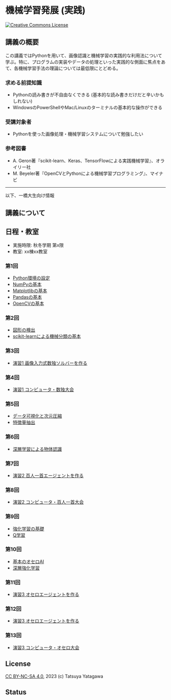 機械学習発展 (実践)
===

<a rel="license" href="http://creativecommons.org/licenses/by-nc-sa/4.0/"><img alt="Creative Commons License" style="border-width:0" src="https://i.creativecommons.org/l/by-nc-sa/4.0/88x31.png" /></a><br/>

## 講義の概要

この講義ではPythonを用いて、画像認識と機械学習の実践的な利用法について学ぶ。特に、プログラムの実装やデータの処理といった実践的な側面に焦点をあて、各機械学習手法の理論については最低限にとどめる。

### 求める前提知識
- Pythonの読み書きが不自由なくできる (基本的な読み書きだけだと辛いかもしれない)
- WindowsのPowerShellやMac/Linuxのターミナルの基本的な操作ができる

### 受講対象者
- Pythonを使った画像処理・機械学習システムについて勉強したい

### 参考図書
- A. Geron著『scikit-learn、Keras、TensorFlowによる実践機械学習』、オライリー社
- M. Beyeler著『OpenCVとPythonによる機械学習プログラミング』、マイナビ

---

以下、一橋大生向け情報

## 講義について

## 日程・教室
- 実施時限: 秋冬学期 第x限
- 教室: xx棟xx教室

### 第1回
- [Python環境の設定](setup-python)
- [NumPyの基本](numpy)
- [Matplotlibの基本](matplotlib)
- [Pandasの基本](pandas)
- [OpenCVの基本](opencv)

### 第2回
- [図形の検出](sec:figure-detection)
- [scikit-learnによる機械分類の基本](scikit-learn)

### 第3回
- [演習1 画像入力式数独ソルバーを作る](exercise-sudoku)

### 第4回
- [演習1 コンピュータ・数独大会](exercise-sudoku)

### 第5回
- [データ可視化と次元圧縮](sec:data-visualization)
- [特徴量抽出](sec:feature-extraction)

### 第6回
- [深層学習による物体認識](sec:deep-learning)

### 第7回
- [演習2 百人一首エージェントを作る](sec:exercise-ogura)

### 第8回
- [演習2 コンピュータ・百人一首大会](sec:exercise-ogura)

### 第9回
- [強化学習の基礎](sec:reinforcement-learning)
- [Q学習](sec:q-learning)

### 第10回
- [基本のオセロAI](sec:othello-agent)
- [深層強化学習](sec:deep-reinforcement-learning)

### 第11回
- [演習3 オセロエージェントを作る](sec:exercise-othello)

### 第12回
- [演習3 オセロエージェントを作る](sec:exercise-othello)

### 第13回
- [演習3 コンピュータ・オセロ大会](sec:exercise-othello)

## License

[CC BY-NC-SA 4.0](http://creativecommons.org/licenses/by-nc-sa/4.0/), 2023 (c) Tatsuya Yatagawa

## Status

```{nb-exec-table}
```
